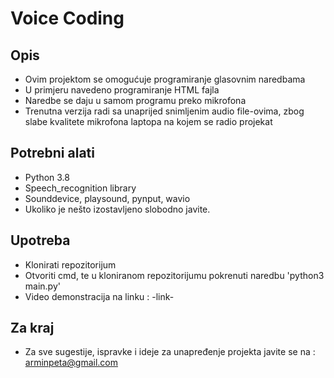 # Voice Coding

## Opis
  - Ovim projektom se omogućuje programiranje glasovnim naredbama
  - U primjeru navedeno programiranje HTML fajla
  - Naredbe se daju u samom programu preko mikrofona
  - Trenutna verzija radi sa unaprijed snimljenim audio file-ovima, zbog slabe kvalitete mikrofona laptopa na kojem se radio projekat

## Potrebni alati
  - Python 3.8
  - Speech_recognition library
  - Sounddevice, playsound, pynput, wavio
  - Ukoliko je nešto izostavljeno slobodno javite.
  
## Upotreba
  - Klonirati repozitorijum 
  - Otvoriti cmd, te u kloniranom repozitorijumu pokrenuti naredbu 'python3 main.py'
  - Video demonstracija na linku : -link-
  
## Za kraj
  - Za sve sugestije, ispravke i ideje za unapređenje projekta javite se na : arminpeta@gmail.com
  
  
  
